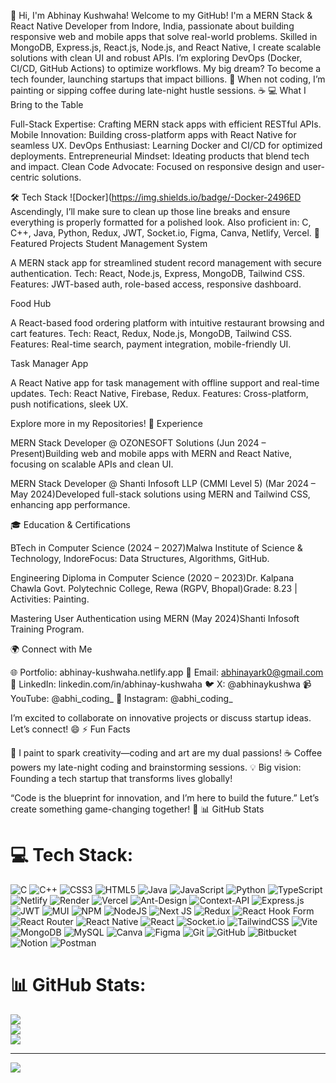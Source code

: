 👋 Hi, I'm Abhinay Kushwaha!
Welcome to my GitHub! I'm a MERN Stack & React Native Developer from Indore, India, passionate about building responsive web and mobile apps that solve real-world problems. Skilled in MongoDB, Express.js, React.js, Node.js, and React Native, I create scalable solutions with clean UI and robust APIs.
I’m exploring DevOps (Docker, CI/CD, GitHub Actions) to optimize workflows. My big dream? To become a tech founder, launching startups that impact billions. 🚀 When not coding, I’m painting or sipping coffee during late-night hustle sessions. ☕
💻 What I Bring to the Table

Full-Stack Expertise: Crafting MERN stack apps with efficient RESTful APIs.
Mobile Innovation: Building cross-platform apps with React Native for seamless UX.
DevOps Enthusiast: Learning Docker and CI/CD for optimized deployments.
Entrepreneurial Mindset: Ideating products that blend tech and impact.
Clean Code Advocate: Focused on responsive design and user-centric solutions.

🛠️ Tech Stack
          ![Docker](https://img.shields.io/badge/-Docker-2496ED Ascendingly, I’ll make sure to clean up those line breaks and ensure everything is properly formatted for a polished look.
Also proficient in: C, C++, Java, Python, Redux, JWT, Socket.io, Figma, Canva, Netlify, Vercel.
🌟 Featured Projects
Student Management System

A MERN stack app for streamlined student record management with secure authentication.
Tech: React, Node.js, Express, MongoDB, Tailwind CSS.
Features: JWT-based auth, role-based access, responsive dashboard.

Food Hub

A React-based food ordering platform with intuitive restaurant browsing and cart features.
Tech: React, Redux, Node.js, MongoDB, Tailwind CSS.
Features: Real-time search, payment integration, mobile-friendly UI.

Task Manager App

A React Native app for task management with offline support and real-time updates.
Tech: React Native, Firebase, Redux.
Features: Cross-platform, push notifications, sleek UX.

Explore more in my Repositories!
🏢 Experience

MERN Stack Developer @ OZONESOFT Solutions (Jun 2024 – Present)Building web and mobile apps with MERN and React Native, focusing on scalable APIs and clean UI.

MERN Stack Developer @ Shanti Infosoft LLP (CMMI Level 5) (Mar 2024 – May 2024)Developed full-stack solutions using MERN and Tailwind CSS, enhancing app performance.


🎓 Education & Certifications

BTech in Computer Science (2024 – 2027)Malwa Institute of Science & Technology, IndoreFocus: Data Structures, Algorithms, GitHub.

Engineering Diploma in Computer Science (2020 – 2023)Dr. Kalpana Chawla Govt. Polytechnic College, Rewa (RGPV, Bhopal)Grade: 8.23 | Activities: Painting.

Mastering User Authentication using MERN (May 2024)Shanti Infosoft Training Program.


🌍 Connect with Me

🌐 Portfolio: abhinay-kushwaha.netlify.app
📧 Email: abhinayark0@gmail.com
💼 LinkedIn: linkedin.com/in/abhinay-kushwaha
🐦 X: @abhinaykushwa
📹 YouTube: @abhi_coding_
📸 Instagram: @abhi_coding_

I’m excited to collaborate on innovative projects or discuss startup ideas. Let’s connect! 😄
⚡ Fun Facts

🎨 I paint to spark creativity—coding and art are my dual passions!
☕ Coffee powers my late-night coding and brainstorming sessions.
💡 Big vision: Founding a tech startup that transforms lives globally!

“Code is the blueprint for innovation, and I’m here to build the future.”
Let’s create something game-changing together! 🚀
📊 GitHub Stats







# 💻 Tech Stack:
![C](https://img.shields.io/badge/c-%2300599C.svg?style=for-the-badge&logo=c&logoColor=white) ![C++](https://img.shields.io/badge/c++-%2300599C.svg?style=for-the-badge&logo=c%2B%2B&logoColor=white) ![CSS3](https://img.shields.io/badge/css3-%231572B6.svg?style=for-the-badge&logo=css3&logoColor=white) ![HTML5](https://img.shields.io/badge/html5-%23E34F26.svg?style=for-the-badge&logo=html5&logoColor=white) ![Java](https://img.shields.io/badge/java-%23ED8B00.svg?style=for-the-badge&logo=openjdk&logoColor=white) ![JavaScript](https://img.shields.io/badge/javascript-%23323330.svg?style=for-the-badge&logo=javascript&logoColor=%23F7DF1E) ![Python](https://img.shields.io/badge/python-3670A0?style=for-the-badge&logo=python&logoColor=ffdd54) ![TypeScript](https://img.shields.io/badge/typescript-%23007ACC.svg?style=for-the-badge&logo=typescript&logoColor=white) ![Netlify](https://img.shields.io/badge/netlify-%23000000.svg?style=for-the-badge&logo=netlify&logoColor=#00C7B7) ![Render](https://img.shields.io/badge/Render-%46E3B7.svg?style=for-the-badge&logo=render&logoColor=white) ![Vercel](https://img.shields.io/badge/vercel-%23000000.svg?style=for-the-badge&logo=vercel&logoColor=white) ![Ant-Design](https://img.shields.io/badge/-AntDesign-%230170FE?style=for-the-badge&logo=ant-design&logoColor=white) ![Context-API](https://img.shields.io/badge/Context--Api-000000?style=for-the-badge&logo=react) ![Express.js](https://img.shields.io/badge/express.js-%23404d59.svg?style=for-the-badge&logo=express&logoColor=%2361DAFB) ![JWT](https://img.shields.io/badge/JWT-black?style=for-the-badge&logo=JSON%20web%20tokens) ![MUI](https://img.shields.io/badge/MUI-%230081CB.svg?style=for-the-badge&logo=mui&logoColor=white) ![NPM](https://img.shields.io/badge/NPM-%23CB3837.svg?style=for-the-badge&logo=npm&logoColor=white) ![NodeJS](https://img.shields.io/badge/node.js-6DA55F?style=for-the-badge&logo=node.js&logoColor=white) ![Next JS](https://img.shields.io/badge/Next-black?style=for-the-badge&logo=next.js&logoColor=white) ![Redux](https://img.shields.io/badge/redux-%23593d88.svg?style=for-the-badge&logo=redux&logoColor=white) ![React Hook Form](https://img.shields.io/badge/React%20Hook%20Form-%23EC5990.svg?style=for-the-badge&logo=reacthookform&logoColor=white) ![React Router](https://img.shields.io/badge/React_Router-CA4245?style=for-the-badge&logo=react-router&logoColor=white) ![React Native](https://img.shields.io/badge/react_native-%2320232a.svg?style=for-the-badge&logo=react&logoColor=%2361DAFB) ![React](https://img.shields.io/badge/react-%2320232a.svg?style=for-the-badge&logo=react&logoColor=%2361DAFB) ![Socket.io](https://img.shields.io/badge/Socket.io-black?style=for-the-badge&logo=socket.io&badgeColor=010101) ![TailwindCSS](https://img.shields.io/badge/tailwindcss-%2338B2AC.svg?style=for-the-badge&logo=tailwind-css&logoColor=white) ![Vite](https://img.shields.io/badge/vite-%23646CFF.svg?style=for-the-badge&logo=vite&logoColor=white) ![MongoDB](https://img.shields.io/badge/MongoDB-%234ea94b.svg?style=for-the-badge&logo=mongodb&logoColor=white) ![MySQL](https://img.shields.io/badge/mysql-4479A1.svg?style=for-the-badge&logo=mysql&logoColor=white) ![Canva](https://img.shields.io/badge/Canva-%2300C4CC.svg?style=for-the-badge&logo=Canva&logoColor=white) ![Figma](https://img.shields.io/badge/figma-%23F24E1E.svg?style=for-the-badge&logo=figma&logoColor=white) ![Git](https://img.shields.io/badge/git-%23F05033.svg?style=for-the-badge&logo=git&logoColor=white) ![GitHub](https://img.shields.io/badge/github-%23121011.svg?style=for-the-badge&logo=github&logoColor=white) ![Bitbucket](https://img.shields.io/badge/bitbucket-%230047B3.svg?style=for-the-badge&logo=bitbucket&logoColor=white) ![Notion](https://img.shields.io/badge/Notion-%23000000.svg?style=for-the-badge&logo=notion&logoColor=white) ![Postman](https://img.shields.io/badge/Postman-FF6C37?style=for-the-badge&logo=postman&logoColor=white)
# 📊 GitHub Stats:
![](https://github-readme-stats.vercel.app/api?username=abhinay-kushwaha&theme=dark&hide_border=false&include_all_commits=false&count_private=false)<br/>
![](https://github-readme-streak-stats.herokuapp.com/?user=abhinay-kushwaha&theme=dark&hide_border=false)<br/>
![](https://github-readme-stats.vercel.app/api/top-langs/?username=abhinay-kushwaha&theme=dark&hide_border=false&include_all_commits=false&count_private=false&layout=compact)

---
[![](https://visitcount.itsvg.in/api?id=abhinay-kushwaha&icon=0&color=0)](https://visitcount.itsvg.in)


